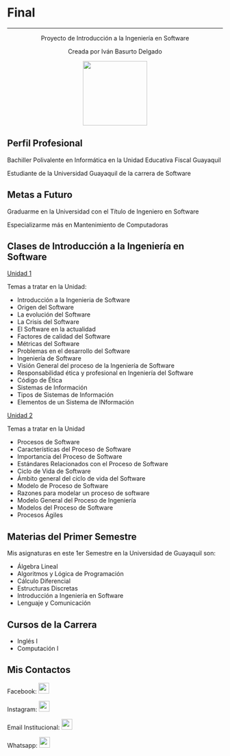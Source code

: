 # Final
---
<p align="center"> Proyecto de Introducción a la Ingeniería en Software </p>


<p align="center">  Creada por Iván Basurto Delgado  </p>

<p align="center"><img src="https://lh3.googleusercontent.com/iSusOPSx3ZYmfjZPNCW2GX91GupjkH5Fi94YPnukIeT5jzz5K3RTX5-oNyTcUnyVsc12GNitmK-RaFYfqtww7ztWQMoYb4BqlPojupnz35SByiOrTKt4VifFEGfH5a_z3DLlWGlIIVCZbcxFOO_gXMp93RxEjNxi7lAUzdVA4mYFigd7tTE-o-8NTSEm9e7iSHXg9leNikY-ysIXjDKsjCx6NKw8XDD5JuK5UKi30y8PHkM1c76CeQzozJw_9pKN-d3ItpGxLIv8q2A2pYp0bwytDmyXVPoIea4p6yD6Y9ScScSRQ_3wO9Vgs42J9PdKA9L1c147Zbx0o1rFsbMJqbEKBmyBaSHsK3PwCamanBOhYjs0aQZ1nJawwOoWgZA3_VS9RHRPmJW287zfjOkgDwjv6gP0Gh1b0wiMTf_UO1EuoIdVwCAbT3HTh_SMZXV8HUveg8BvU_CYV3vEQK7pZ1Oc-cZIE0pwViygRqVPhEbeDCq_ScYDql0MY3Qx5YbGmBxu8CuP46xj9q8baS0pYe7dg0vsN_UkqRRhFQotXPIqqVoVjdjkywZVhCIMJdCzVs3KH-aQ8fbST-TCfaI4gYIb3mSWiB7YxtcGUO_goZN47wu6mosC-drMNhrYFp9MQU25QuT6cY8D4a6JH8gnlQK53_JG18e8OdIT0UJgKzWvZWZbg_l9iXA=w165-h220-no" width="150" heigth="150"> </p>


## Perfil Profesional

Bachiller Polivalente en Informática en la Unidad Educativa Fiscal Guayaquil

Estudiante de la Universidad Guayaquil de la carrera de Software


## Metas a Futuro

Graduarme en la Universidad con el Título de Ingeniero en Software

Especializarme más en Mantenimiento de Computadoras


## Clases de Introducción a la Ingeniería en Software 


<a href="https://ugye.sharepoint.com/:p:/r/sites/introsoftma-1-8cicloii2019-2020/Documentos%20compartidos/CLASES/SOF-S-MA-1-UNIDAD-1.pptx?d=w2f1fed53c7844103912c54bc2c2cb200&csf=1&e=VpD1DI">Unidad 1</a>

Temas a tratar en la Unidad:

* Introducción a la Ingenieria de Software
* Origen del Software
* La evolución del Software
* La Crisis del Software
* El Software en la actualidad
* Factores de calidad del Software
* Métricas del Software
* Problemas en el desarrollo del Software
* Ingeniería de Software
* Visión General del proceso de la Ingeniería de Software
* Responsabilidad ética y profesional en Ingeniería del Software
* Código de Ética
* Sistemas de Información
* Tipos de Sistemas de Información
* Elementos de un Sistema de INformación

<a href="https://ugye.sharepoint.com/:p:/r/sites/introsoftma-1-8cicloii2019-2020/Documentos%20compartidos/CLASES/SOF-S-MA-1-UNIDAD-2.pptx?d=wb84ba25fcdfe4df9b12221cd094c967d&csf=1&e=oX9aHy">Unidad 2</a>

Temas a tratar en la Unidad

* Procesos de Software
* Características del Proceso de Software
* Importancia del Proceso de Software
* Estándares Relacionados con el Proceso de Software 
* Ciclo de Vida de Software
* Ámbito general del ciclo de vida del Software
* Modelo de Proceso de Software
* Razones para modelar un proceso de software
* Modelo General del Proceso de Ingeniería
* Modelos del Proceso de Software
* Procesos Ágiles
        
## Materias del Primer Semestre
                                                   
Mis asignaturas en este 1er Semestre en la Universidad de Guayaquil son: 

* Álgebra Lineal
* Algoritmos y Lógica de Programación
* Cálculo Diferencial
* Estructuras Discretas
* Introducción a Ingeniería en Software
* Lenguaje y Comunicación


## Cursos de la Carrera 

* Inglés I
* Computación I



## Mis Contactos

Facebook:    <a href="https://es-la.facebook.com/ivancito.daniel240"><img src="https://image.shutterstock.com/image-photo/kiev-ukraine-april-27-2015-260nw-278925056.jpg" width="25" height="25"/></a>  

Instagram:    <a href="https://www.instagram.com›ivan_daniel240"><img src="https://image.freepik.com/vector-gratis/logotipo-instagram_1045-436.jpg" width="25" height="25"/></a> 

Email Institucional:    <a href="ivan.basurtod@ug.edu.com"><img src="https://encrypted-tbn0.gstatic.com/images?q=tbn%3AANd9GcTVW6RSfsWTzxpFgT_Jdg1lEMLovPmee9RFywbDOKC2-OQiG94y" width="25" height="25"/></a> 

Whatsapp:    <a href="+593986809784"><img src="https://img.freepik.com/vector-gratis/diseno-icono-whatsapp_23-2147918676.jpg?size=338&ext=jpg" width="25" height="25"/></a>

